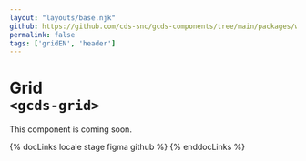 ```yaml
---
layout: "layouts/base.njk"
github: https://github.com/cds-snc/gcds-components/tree/main/packages/web/src/components/gcds-grid
permalink: false
tags: ['gridEN', 'header']
---
```


# Grid <br>`<gcds-grid>`

This component is coming soon.

{% docLinks locale stage figma github %}
{% enddocLinks %}

<br/>
